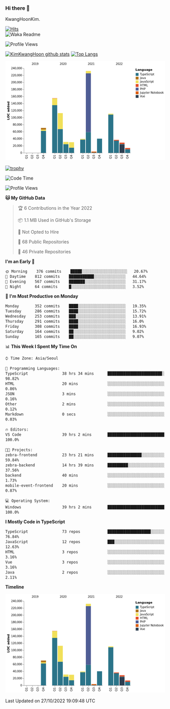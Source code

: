 ### Hi there 👋

KwangHoonKim.

[![Hits](https://hits.seeyoufarm.com/api/count/incr/badge.svg?url=https%3A%2F%2Fgithub.com%2Frhkdgns95)](https://hits.seeyoufarm.com)  
![Waka Readme](https://github.com/rhkdgns95/rhkdgns95/workflows/Waka%20Readme/badge.svg)

![Profile Views](http://img.shields.io/badge/Profile%20Views-0-blue)

[![KimKwangHoon github stats](https://github-readme-stats.vercel.app/api?username=rhkdgns95&show_icons=true)](https://github.com/rhkdgns95/github-readme-stats)   [![Top Langs](https://github-readme-stats.vercel.app/api/top-langs/?username=rhkdgns95&layout=compact)](https://github.com/rhkdgns95/github-readme-stats)   


![Chart not found](https://raw.githubusercontent.com/rhkdgns95/rhkdgns95/master/charts/bar_graph.png) 

[![trophy](https://github-profile-trophy.vercel.app/?username=rhkdgns95)](https://github.com/rhkdgns95/github-profile-trophy)

<!--START_SECTION:waka-->
![Code Time](http://img.shields.io/badge/Code%20Time-3%2C418%20hrs%2046%20mins-blue)

![Profile Views](http://img.shields.io/badge/Profile%20Views-0-blue)

**🐱 My GitHub Data** 

> 🏆 6 Contributions in the Year 2022
 > 
> 📦 1.1 MB Used in GitHub's Storage 
 > 
> 🚫 Not Opted to Hire
 > 
> 📜 68 Public Repositories 
 > 
> 🔑 46 Private Repositories  
 > 
**I'm an Early 🐤** 

```text
🌞 Morning    376 commits    █████░░░░░░░░░░░░░░░░░░░░   20.67% 
🌆 Daytime    812 commits    ███████████░░░░░░░░░░░░░░   44.64% 
🌃 Evening    567 commits    ███████░░░░░░░░░░░░░░░░░░   31.17% 
🌙 Night      64 commits     █░░░░░░░░░░░░░░░░░░░░░░░░   3.52%

```
📅 **I'm Most Productive on Monday** 

```text
Monday       352 commits    ████░░░░░░░░░░░░░░░░░░░░░   19.35% 
Tuesday      286 commits    ████░░░░░░░░░░░░░░░░░░░░░   15.72% 
Wednesday    253 commits    ███░░░░░░░░░░░░░░░░░░░░░░   13.91% 
Thursday     291 commits    ████░░░░░░░░░░░░░░░░░░░░░   16.0% 
Friday       308 commits    ████░░░░░░░░░░░░░░░░░░░░░   16.93% 
Saturday     164 commits    ██░░░░░░░░░░░░░░░░░░░░░░░   9.02% 
Sunday       165 commits    ██░░░░░░░░░░░░░░░░░░░░░░░   9.07%

```


📊 **This Week I Spent My Time On** 

```text
⌚︎ Time Zone: Asia/Seoul

💬 Programming Languages: 
TypeScript               38 hrs 34 mins      ████████████████████████░   98.82% 
HTML                     20 mins             ░░░░░░░░░░░░░░░░░░░░░░░░░   0.86% 
JSON                     3 mins              ░░░░░░░░░░░░░░░░░░░░░░░░░   0.16% 
Other                    2 mins              ░░░░░░░░░░░░░░░░░░░░░░░░░   0.12% 
Markdown                 0 secs              ░░░░░░░░░░░░░░░░░░░░░░░░░   0.03%

🔥 Editors: 
VS Code                  39 hrs 2 mins       █████████████████████████   100.0%

🐱‍💻 Projects: 
zebra-frontend           23 hrs 21 mins      ███████████████░░░░░░░░░░   59.84% 
zebra-backend            14 hrs 39 mins      █████████░░░░░░░░░░░░░░░░   37.56% 
backend                  40 mins             ░░░░░░░░░░░░░░░░░░░░░░░░░   1.73% 
mobile-event-frontend    20 mins             ░░░░░░░░░░░░░░░░░░░░░░░░░   0.87%

💻 Operating System: 
Windows                  39 hrs 2 mins       █████████████████████████   100.0%

```

**I Mostly Code in TypeScript** 

```text
TypeScript               73 repos            ███████████████████░░░░░░   76.84% 
JavaScript               12 repos            ███░░░░░░░░░░░░░░░░░░░░░░   12.63% 
HTML                     3 repos             ░░░░░░░░░░░░░░░░░░░░░░░░░   3.16% 
Vue                      3 repos             ░░░░░░░░░░░░░░░░░░░░░░░░░   3.16% 
Java                     2 repos             ░░░░░░░░░░░░░░░░░░░░░░░░░   2.11%

```


**Timeline**

![Chart not found](https://raw.githubusercontent.com/rhkdgns95/rhkdgns95/master/charts/bar_graph.png) 


 Last Updated on 27/10/2022 19:09:48 UTC
<!--END_SECTION:waka-->

